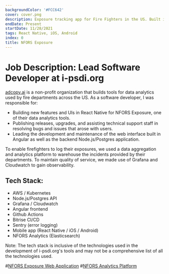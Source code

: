 ```yaml
---
backgroundColor: '#FCC642'
cover: cover.png
description: Exposure tracking app for Fire Fighters in the US. Built in React Native.
endDate: Present
startDate: 11/28/2021
tags: React Native, iOS, Android
index: 0
title: NFORS Exposure
---
```


# Job Description: Lead Software Developer at i-psdi.org

[adcopy.ai](https://i-psdi.org) is a non-profit organization that builds tools for data analytics used by fire departments across the US. As a software developer, I was responsible for:

- Building new features and UIs in React Native for NFORS Exposure, one of their data analytics tools.
- Publishing releases, upgrades, and assisting technical support staff in resolving bugs and issues that arose with users.
- Leading the development and maintenance of the web interface built in Angular as well as the backend Node.js/Postgres application.

To enable firefighters to log their exposures, we used a data aggregation and analytics platform to warehouse the incidents provided by their departments. To maintain quality of service, we made use of Grafana and Cloudwatch to gain observability.

## Tech Stack:

- AWS / Kubernetes
- Node.js/Postgres API
- Grafana / Cloudwatch
- Angular frontend
- Github Actions
- Bitrise CI/CD
- Sentry (error logging)
- Mobile app (React Native / iOS / Android)
- NFORS Analytics (Elasticsearch)

Note: The tech stack is inclusive of the technologies used in the development of i-psdi.org's tools and may not be a comprehensive list of all the technologies used.


#[NFORS Exposure Web Application](./nfors-exposure-web.png)
#[NFORS Analytics Platform](./nfors-analytics.png)
